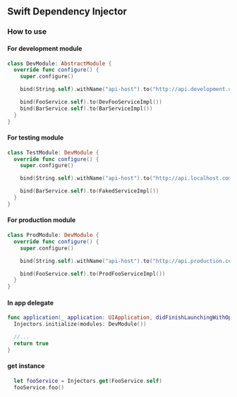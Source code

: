 ## Swift Dependency Injector


### How to use 


#### For development module
```swift
class DevModule: AbstractModule {
  override func configure() {
    super.configure()

    bind(String.self).withName("api-host").to("http://api.development.com")

    bind(FooService.self).to(DevFooServiceImpl())
    bind(BarService.self).to(BarServiceImpl())
  }
}
```

#### For testing module
```swift
class TestModule: DevModule {
  override func configure() {
    super.configure()

    bind(String.self).withName("api-host").to("http://api.localhost.com")

    bind(BarService.self).to(FakedServiceImpl())
  }
}
```

#### For production module
```swift
class ProdModule: DevModule {
  override func configure() {
    super.configure()

    bind(String.self).withName("api-host").to("http://api.production.com")

    bind(FooService.self).to(ProdFooServiceImpl())
  }
}
```


#### In app delegate
```swift
func application(_ application: UIApplication, didFinishLaunchingWithOptions launchOptions: [UIApplication.LaunchOptionsKey: Any]?) -> Bool {
  Injectors.initialize(modules: DevModule())

  //...
  return true
}
```

#### get instance 
``` swift
  let fooService = Injectors.get(FooService.self)
  fooService.foo()
```